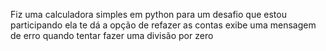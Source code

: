 Fiz uma calculadora simples em python para um desafio que estou participando
ela te dá a opção de refazer as contas 
exibe uma mensagem de erro quando tentar fazer uma divisão por zero
